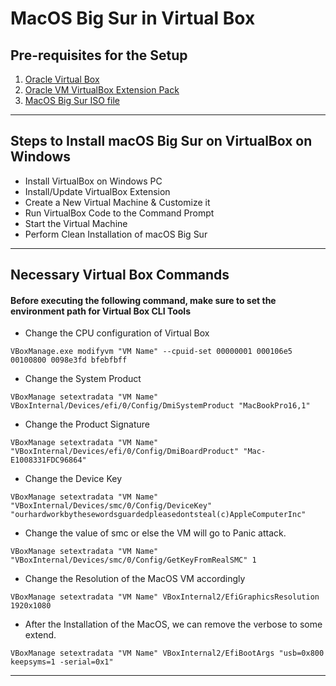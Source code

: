 # MacOS Big Sur in Virtual Box 

## Pre-requisites for the Setup

1. [Oracle Virtual Box](https://www.virtualbox.org/)
2. [Oracle VM VirtualBox Extension Pack](https://www.virtualbox.org/wiki/Downloads)
3. [MacOS Big Sur ISO file](http://www.mediafire.com/file/dbfod9u5q9ii9nd/macOS_Big_Sur_11.0.1_%252820B29%2529.iso/file)

---
## Steps to Install macOS Big Sur on VirtualBox on Windows

- Install VirtualBox on Windows PC
- Install/Update VirtualBox Extension
- Create a New Virtual Machine & Customize it
- Run VirtualBox Code to the Command Prompt
- Start the Virtual Machine
- Perform Clean Installation of macOS Big Sur

---
## Necessary Virtual Box Commands

#### Before executing the following command, make sure to set the environment path for Virtual Box CLI Tools

- Change the CPU configuration of Virtual Box
```shell
VBoxManage.exe modifyvm "VM Name" --cpuid-set 00000001 000106e5 00100800 0098e3fd bfebfbff
```

- Change the System Product
```shell
VBoxManage setextradata "VM Name" VBoxInternal/Devices/efi/0/Config/DmiSystemProduct "MacBookPro16,1"
```

- Change the Product Signature
```shell
VBoxManage setextradata "VM Name" "VBoxInternal/Devices/efi/0/Config/DmiBoardProduct" "Mac-E1008331FDC96864"
```

- Change the Device Key
```shell
VBoxManage setextradata "VM Name" "VBoxInternal/Devices/smc/0/Config/DeviceKey" "ourhardworkbythesewordsguardedpleasedontsteal(c)AppleComputerInc"
```

- Change the value of smc or else the VM will go to Panic attack.
```shell
VBoxManage setextradata "VM Name" "VBoxInternal/Devices/smc/0/Config/GetKeyFromRealSMC" 1
```

- Change the Resolution of the MacOS VM accordingly 
```shell
VBoxManage setextradata "VM Name" VBoxInternal2/EfiGraphicsResolution 1920x1080
```

- After the Installation of the MacOS, we can remove the verbose to some extend.
```shell
VBoxManage setextradata "VM Name" VBoxInternal2/EfiBootArgs "usb=0x800 keepsyms=1 -serial=0x1"
```
---